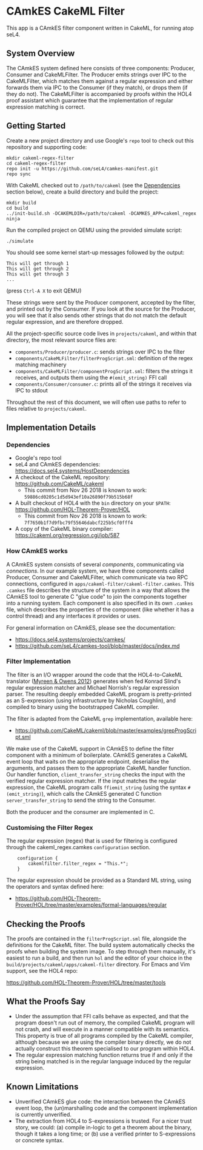 <!--
     Copyright 2018, Data61, CSIRO (ABN 41 687 119 230)

     SPDX-License-Identifier: CC-BY-SA-4.0
-->

# CAmkES CakeML Filter

This app is a CAmkES filter component written in CakeML, for running atop seL4.

## System Overview

The CAmkES system defined here consists of three components: Producer, Consumer and CakeMLFilter. The Producer emits strings over IPC to the CakeMLFilter, which matches them against a regular expression and either forwards them via IPC to the Consumer (if they match), or drops them (if they do not). The CakeMLFilter is accompanied by proofs within the HOL4 proof assistant which guarantee that the implementation of regular expression matching is correct.

## Getting Started

Create a new project directory and use Google's `repo` tool to check out this
repository and supporting code:

```
mkdir cakeml-regex-filter
cd cakeml-regex-filter
repo init -u https://github.com/seL4/camkes-manifest.git
repo sync
```

With CakeML checked out to `/path/to/cakeml` (see the [Dependencies](#Dependencies) section below), create a build directory and build the project:

```
mkdir build
cd build
../init-build.sh -DCAKEMLDIR=/path/to/cakeml -DCAMKES_APP=cakeml_regex
ninja
```

Run the compiled project on QEMU using the provided simulate script:

```
./simulate
```

You should see some kernel start-up messages followed by the output:

```
This will get through 1
This will get through 2
This will get through 3
...
```

(press `Ctrl-A X` to exit QEMU)

These strings were sent by the Producer component, accepted by the filter, and printed out by the Consumer. If you look at the source for the Producer, you will see that it also sends other strings that do not match the default regular expression, and are therefore dropped.

All the project-specific source code lives in `projects/cakeml`, and within that directory, the most relevant source files are:

* `components/Producer/producer.c`: sends strings over IPC to the filter
* `components/CakeMLFilter/filterProgScript.sml`: definition of the regex matching machinery
* `components/CakeMLFilter/componentProgScript.sml`: filters the strings it receives, and outputs them using the `#(emit_string)` FFI call
* `components/Consumer/consumer.c`: prints all of the strings it receives via IPC to stdout

Throughout the rest of this document, we will often use paths to refer to files relative to `projects/cakeml`.

## Implementation Details

### Dependencies

* Google's repo tool
* seL4 and CAmkES dependencies: https://docs.sel4.systems/HostDependencies
* A checkout of the CakeML repository: https://github.com/CakeML/cakeml
    + This commit from Nov 26 2018 is known to work: `59886cd0205c1d5d943ef10a26890f79b515b68f`
* A built checkout of HOL4 with the `bin` directory on your `$PATH`: https://github.com/HOL-Theorem-Prover/HOL
    + This commit from Nov 26 2018 is known to work: `7f7650b1f7d9fbc79f55646dabcf225b5cf0fff4`
* A copy of the CakeML binary compiler: https://cakeml.org/regression.cgi/job/587

### How CAmkES works

A CAmkES system consists of several _components_, communicating via
_connections_. In our example system, we have three components called Producer, Consumer and CakeMLFilter, which communicate via two RPC connections, configured in `apps/cakeml-filter/cakeml-filter.camkes`. This `.camkes` file describes the structure of the system in a way that allows the CAmkES tool to generate C "glue code" to join the components together into a running system. Each component is also specified in its own `.camkes` file, which describes the properties of the component (like whether it has a control thread) and any interfaces it provides or uses.

For general information on CAmkES, please see the documentation:

* https://docs.sel4.systems/projects/camkes/
* https://github.com/seL4/camkes-tool/blob/master/docs/index.md

### Filter Implementation

The filter is an I/O wrapper around the code that the HOL4-to-CakeML translator ([Myreen & Owens 2012][myreen-owens-2012]) generates when fed Konrad Slind's regular expression matcher and Michael Norrish's regular expression parser. The resulting deeply embedded CakeML program is pretty-printed as an S-expression (using infrastructure by Nicholas Coughlin), and compiled to binary using the bootstrapped CakeML compiler.

The filter is adapted from the CakeML `grep` implementation, available here:

* https://github.com/CakeML/cakeml/blob/master/examples/grepProgScript.sml

We make use of the CakeML support in CAmkES to define the filter component with a minimum of boilerplate. CAmkES generates a CakeML event loop that waits on the appropriate endpoint, deserialise the arguments, and passes them to the appropriate CakeML handler function. Our handler function, `client_transfer_string` checks the input with the verified regular expression matcher. If the input matches the regular expression, the CakeML program calls `ffiemit_string` (using the syntax `#(emit_string)`), which calls the CAmkES generated C function `server_transfer_string` to send the string to the Consumer.

Both the producer and the consumer are implemented in C.

### Customising the Filter Regex

The regular expression (regex) that is used for filtering is configured through the cakeml_regex.camkes `configuration` section.

```
    configuration {
        cakemlfilter.filter_regex = "This.*";
    }
```

The regular expression should be provided as a Standard ML string, using the operators and syntax defined here:

* https://github.com/HOL-Theorem-Prover/HOL/tree/master/examples/formal-languages/regular

## Checking the Proofs

The proofs are contained in the `filterProgScript.sml` file, alongside the definitions for the CakeML filter. The build system automatically checks the proofs when building the system image. To step through them manually, it's easiest to run a build, and then run `hol` and the editor of your choice in the `build/projects/cakeml/apps/cakeml-filter` directory. For Emacs and Vim support, see the HOL4 repo:

https://github.com/HOL-Theorem-Prover/HOL/tree/master/tools

## What the Proofs Say

* Under the assumption that FFI calls behave as expected, and that the program doesn't run out of memory, the compiled CakeML program will not crash, and will execute in a manner compatible with its semantics. This property is true of all programs compiled by the CakeML compiler, although because we are using the compiler binary directly, we do not actually construct this theorem specialised to our program within HOL4.
* The regular expression matching function returns true if and only if the string being matched is in the regular language induced by the regular expression.

## Known Limitations

* Unverified CAmkES glue code: the interaction between the CAmkES event loop, the (un)marshalling code and the component implementation is currently unverified.
* The extraction from HOL4 to S-expressions is trusted. For a nicer trust story, we could: (a) compile in-logic to get a theorem about the binary, though it takes a long time; or (b) use a verified printer to S-expressions or concrete syntax.

[myreen-owens-2012]: http://www.cl.cam.ac.uk/~mom22/miniml/hol2miniml.pdf
